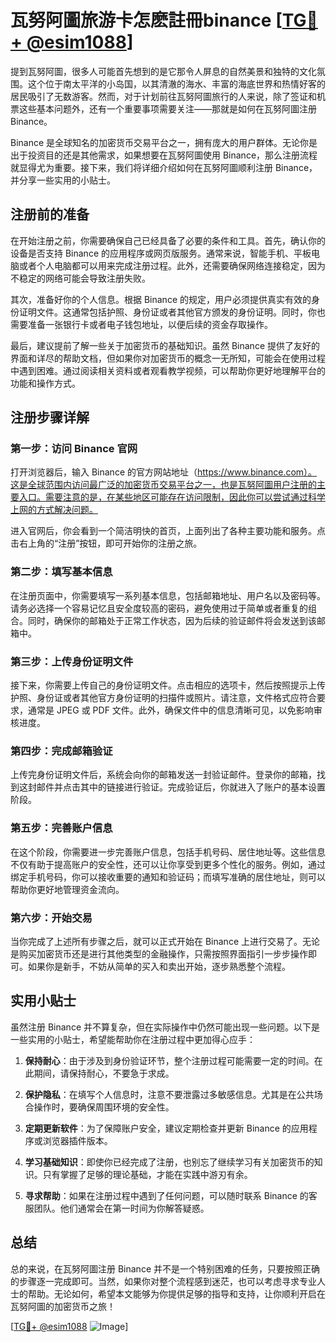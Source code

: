 # 瓦努阿圖旅游卡怎麽註冊binance [[TG💪+ @esim1088](https://t.me/s/esim1088)]

提到瓦努阿圖，很多人可能首先想到的是它那令人屏息的自然美景和独特的文化氛围。这个位于南太平洋的小岛国，以其清澈的海水、丰富的海底世界和热情好客的居民吸引了无数游客。然而，对于计划前往瓦努阿圖旅行的人来说，除了签证和机票这些基本问题外，还有一个重要事项需要关注——那就是如何在瓦努阿圖注册 Binance。

Binance 是全球知名的加密货币交易平台之一，拥有庞大的用户群体。无论你是出于投资目的还是其他需求，如果想要在瓦努阿圖使用 Binance，那么注册流程就显得尤为重要。接下来，我们将详细介绍如何在瓦努阿圖顺利注册 Binance，并分享一些实用的小贴士。

## 注册前的准备

在开始注册之前，你需要确保自己已经具备了必要的条件和工具。首先，确认你的设备是否支持 Binance 的应用程序或网页版服务。通常来说，智能手机、平板电脑或者个人电脑都可以用来完成注册过程。此外，还需要确保网络连接稳定，因为不稳定的网络可能会导致注册失败。

其次，准备好你的个人信息。根据 Binance 的规定，用户必须提供真实有效的身份证明文件。这通常包括护照、身份证或者其他官方颁发的身份证明。同时，你也需要准备一张银行卡或者电子钱包地址，以便后续的资金存取操作。

最后，建议提前了解一些关于加密货币的基础知识。虽然 Binance 提供了友好的界面和详尽的帮助文档，但如果你对加密货币的概念一无所知，可能会在使用过程中遇到困难。通过阅读相关资料或者观看教学视频，可以帮助你更好地理解平台的功能和操作方式。

## 注册步骤详解

### 第一步：访问 Binance 官网

打开浏览器后，输入 Binance 的官方网站地址（https://www.binance.com）。这是全球范围内访问最广泛的加密货币交易平台之一，也是瓦努阿圖用户注册的主要入口。需要注意的是，在某些地区可能存在访问限制，因此你可以尝试通过科学上网的方式解决问题。

进入官网后，你会看到一个简洁明快的首页，上面列出了各种主要功能和服务。点击右上角的“注册”按钮，即可开始你的注册之旅。

### 第二步：填写基本信息

在注册页面中，你需要填写一系列基本信息，包括邮箱地址、用户名以及密码等。请务必选择一个容易记忆且安全度较高的密码，避免使用过于简单或者重复的组合。同时，确保你的邮箱处于正常工作状态，因为后续的验证邮件将会发送到该邮箱中。

### 第三步：上传身份证明文件

接下来，你需要上传自己的身份证明文件。点击相应的选项卡，然后按照提示上传护照、身份证或者其他官方身份证明的扫描件或照片。请注意，文件格式应符合要求，通常是 JPEG 或 PDF 文件。此外，确保文件中的信息清晰可见，以免影响审核进度。

### 第四步：完成邮箱验证

上传完身份证明文件后，系统会向你的邮箱发送一封验证邮件。登录你的邮箱，找到这封邮件并点击其中的链接进行验证。完成验证后，你就进入了账户的基本设置阶段。

### 第五步：完善账户信息

在这个阶段，你需要进一步完善账户信息，包括手机号码、居住地址等。这些信息不仅有助于提高账户的安全性，还可以让你享受到更多个性化的服务。例如，通过绑定手机号码，你可以接收重要的通知和验证码；而填写准确的居住地址，则可以帮助你更好地管理资金流向。

### 第六步：开始交易

当你完成了上述所有步骤之后，就可以正式开始在 Binance 上进行交易了。无论是购买加密货币还是进行其他类型的金融操作，只需按照界面指引一步步操作即可。如果你是新手，不妨从简单的买入和卖出开始，逐步熟悉整个流程。

## 实用小贴士

虽然注册 Binance 并不算复杂，但在实际操作中仍然可能出现一些问题。以下是一些实用的小贴士，希望能帮助你在注册过程中更加得心应手：

1. **保持耐心**：由于涉及到身份验证环节，整个注册过程可能需要一定的时间。在此期间，请保持耐心，不要急于求成。
   
2. **保护隐私**：在填写个人信息时，注意不要泄露过多敏感信息。尤其是在公共场合操作时，要确保周围环境的安全性。

3. **定期更新软件**：为了保障账户安全，建议定期检查并更新 Binance 的应用程序或浏览器插件版本。

4. **学习基础知识**：即使你已经完成了注册，也别忘了继续学习有关加密货币的知识。只有掌握了足够的理论基础，才能在实践中游刃有余。

5. **寻求帮助**：如果在注册过程中遇到了任何问题，可以随时联系 Binance 的客服团队。他们通常会在第一时间为你解答疑惑。

## 总结

总的来说，在瓦努阿圖注册 Binance 并不是一个特别困难的任务，只要按照正确的步骤逐一完成即可。当然，如果你对整个流程感到迷茫，也可以考虑寻求专业人士的帮助。无论如何，希望本文能够为你提供足够的指导和支持，让你顺利开启在瓦努阿圖的加密货币之旅！

[[TG💪+ @esim1088](https://t.me/s/esim1088) ![Image](https://i.postimg.cc/4NQfJmqS/Snipaste-2025-05-13-00-14-12.png)]